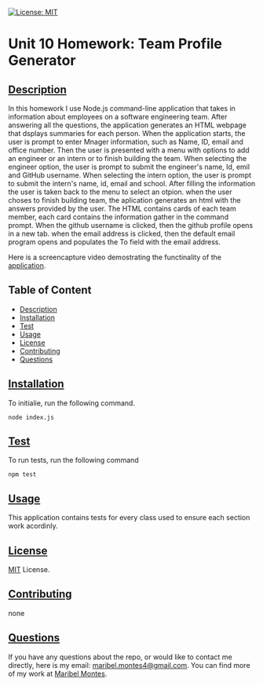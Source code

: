
[![License: MIT](https://img.shields.io/badge/License-MIT-yellow.svg)](https://opensource.org/licenses/MIT)

# Unit 10 Homework: Team Profile Generator

## [Description](#description)

In this homework I use Node.js command-line application that takes in information about employees on a software engineering team. After answering all the questions, the application generates an HTML webpage that dsplays summaries for each person. When the application starts, the user is prompt to enter Mnager information, such as Name, ID, email and office number. Then the user is presented with a menu with options to add an engineer or an intern or to finish building the team. When selecting the engineer option, the user is prompt to submit the engineer's name, Id, emil and GitHub username. When selecting the intern option, the user is prompt to submit the intern's name, id, email and school. After filling the information the user is taken back to the menu to select an otpion. when the user choses to finish building team, the aplication generates an html with the answers provided by the user. The HTML contains cards of each team member, each card contains the information gather in the command prompt. When the github username is clicked, then the github profile opens in a new tab. when the email address is clicked, then the default email program opens and populates the To field with the email address.

Here is a screencapture video demostrating the functinality of the [application](https://watch.screencastify.com/v/EwMaCsGJX6D2LahB6aA6).

## Table of Content

* [Description](#description)
* [Installation](#installation)
* [Test](#test)
* [Usage](#usage)
* [License](#license)
* [Contributing](#contributing)
* [Questions](#questions)

## [Installation](#installation)
To initialie, run the following command.

    node index.js

## [Test](#test)
To run tests, run the following command

    npm test

## [Usage](#usage)

This application contains tests for every class used to ensure each section work acordinly.

## [License](#license)

[MIT](https://opensource.org/licenses/MIT) License.

## [Contributing](#contributing)

none

## [Questions](#questions)

If you have any questions about the repo, or would like to contact me directly, 
here is my email: maribel.montes4@gmail.com. You can find more of my work at [Maribel Montes](https://github.com/MaryMD98).

